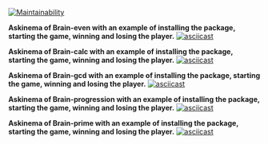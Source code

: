 [![Maintainability](https://api.codeclimate.com/v1/badges/a079a85b16e9912d922e/maintainability)](https://codeclimate.com/github/Bobronaud/frontend-project-44/maintainability)

**Askinema of Brain-even with an example of installing the package, starting the game, winning and losing the player.**
[![asciicast](https://asciinema.org/a/548093.svg)](https://asciinema.org/a/548093)

**Askinema of Brain-calc with an example of installing the package, starting the game, winning and losing the player.**
[![asciicast](https://asciinema.org/a/548087.svg)](https://asciinema.org/a/548087)

**Askinema of Brain-gcd with an example of installing the package, starting the game, winning and losing the player.**
[![asciicast](https://asciinema.org/a/548126.svg)](https://asciinema.org/a/548126)

**Askinema of Brain-progression with an example of installing the package, starting the game, winning and losing the player.**
[![asciicast](https://asciinema.org/a/548738.svg)](https://asciinema.org/a/548738)

**Askinema of Brain-prime with an example of installing the package, starting the game, winning and losing the player.**
[![asciicast](https://asciinema.org/a/548862.svg)](https://asciinema.org/a/548862)
